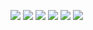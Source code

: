 <a href="https://instagram.com/joao.pedro.angelo"><img src="https://img.shields.io/badge/-Instagram-c21f02?style=for-the-badge&logo=instagram&logoColor=white"></a>
<a href = "mailto:carneiroangelojoaopedro@gmail.com"><img src="https://img.shields.io/badge/-Gmail-%23333?style=for-the-badge&logo=gmail&logoColor=white"></a>
<a href="https://www.linkedin.com/in/joao-pedro-carneiro-angelo"><img src="https://img.shields.io/badge/-LinkedIn-%230077B5?style=for-the-badge&logo=linkedin&logoColor=white"></a>
<a href="https://www.youtube.com/@universoia-ytbr"><img src="https://img.shields.io/badge/-Youtube-FF0000?style=for-the-badge&logo=youtube"></a>
<a href="http://lattes.cnpq.br/9454094060154650"><img src="https://img.shields.io/badge/-Currículo Lattes-1b1968?style=for-the-badge"></a>
<a href="https://joaopedroangelo.github.io"><img src="https://img.shields.io/badge/-Github.IO-786966?style=for-the-badge&logo=github&logoColor=white"></a>
